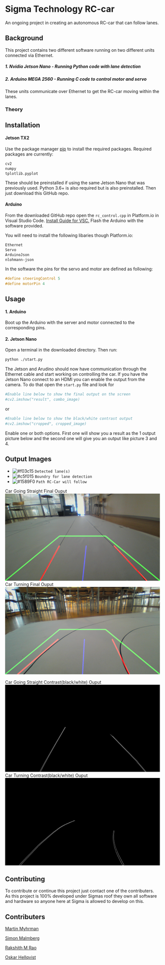 # Sigma Technology RC-car

An ongoing project in creating an autonomous RC-car that can follow lanes.

## Background
This project contains two different software running on two different units connected via Ethernet.
##### 1. Nvidia Jetson Nano - Running Python code with lane detection
##### 2. Arduino MEGA 2560 - Running C code to control motor and servo

These units communicate over Ethernet to get the RC-car moving within the lanes.

### Theory



## Installation

#### Jetson TX2
Use the package manager [pip](https://pip.pypa.io/en/stable/) to install the required packages.
Required packages are currently:
```
cv2
numpy
tplotlib.pyplot
```
These should be preinstalled if using the same Jetson Nano that was previously used. 
Python 3.6+ is also required but is also preinstalled. 
Then just download this GitHub repo.

#### Arduino

From the downloaded GitHub repo open the ```rc_control.cpp``` in Platform.io in Visual Studio Code. [Install Guide for VSC.](https://docs.platformio.org/en/latest/ide/vscode.html)
Flash the Arduino with the software provided.

You will need to install the following libaries though Platform.io:
```
Ethernet
Servo
ArduinoJson
nlohmann-json
```

In the software the pins for the servo and motor are defined as following:

```c
#define steeringControl 5
#define motorPin 4
```

## Usage
#### 1. Arduino
Boot up the Arduino with the server and motor connected to the corresponding pins.
#### 2. Jetson Nano
Open a terminal in the downloaded directory. 
Then run:
```bash
python ./start.py
```
The Jetson and Arudino should now have communication through the Ethernet cable and start working on controlling the car. If you have the Jetson Nano connect to an HDMI you can enable the output from the camera. To do that open the ```start.py``` file and look for 
```python
#Enable line below to show the final output on the screen
#cv2.imshow("result", combo_image)    
```
or 
```python
#Enable line below to show the black/white contrast output
#cv2.imshow("cropped", cropped_image)
```
Enable one or both options. First one will show you a result as the 1 output picture below and the second one will give you an output like picture 3 and 4.


## Output Images

- ![#f03c15](https://placehold.it/15/f03c15/000000?text=+) `Detected lane(s)`
- ![#c5f015](https://placehold.it/15/c5f015/000000?text=+) `Boundry for lane detection`
- ![#1589F0](https://placehold.it/15/1589F0/000000?text=+) `Path RC-Car will follow`

Car Going Straight Final Ouput 
![Straight Color](images/output_data/straight_color.png)
Car Turning Final Ouput 
![Turn Color](images/output_data/turn_color.png)

Car Going Straight Contrast(black/white) Ouput 
![Straight No Color](images/output_data/straight_no_color.png)
Car Turning Contrast(black/white) Ouput 
![Turn No Color](images/output_data/turn_no_color.png)

## Contributing
To contribute or continue this project just contact one of the contributers.
As this project is 100% developed under Sigmas roof they own all software and hardware so anyone here at Sigma is allowed to develop on this. 

## Contributers
[Martin Myhrman](https://skies.sigmatechnology.se/main.asp?rID=1&alt=2&username=miy)

[Simon Malmberg](https://skies.sigmatechnology.se/main.asp?rID=1&alt=2&username=smg)

[Rakshith M Rao](https://skies.sigmatechnology.se/main.asp?rID=1&alt=2&username=rmo)

[Oskar Hellqvist](https://skies.sigmatechnology.se/main.asp?rID=1&alt=2&username=oht)
